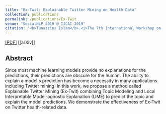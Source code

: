```yaml
---
title: "Ex-Twit: Explainable Twitter Mining on Health Data"
collection: publications
permalink: /publications/Ex-Twit
venue: "SocialNLP 2019 @ IJCAI-2019"
citation: '<b>Tunazzina Islam</b>.<i>The 7th International Workshop on Natural Language Processing for Social Media (SocialNLP 2019) In conjunction with 28th International Joint Conference on Artificial Intelligence (IJCAI 2019) </i>'
---  
```

[[PDF]](https://tunazislam.github.io/files/Ex-Twit2019.pdf) [[arXiv]]

## Abstract
Since most machine learning models provide no explanations for the predictions, their predictions are obscure for the human. The ability to explain a model's prediction has become a necessity in many applications including Twitter mining. In this work, we propose a method called Explainable Twitter Mining (Ex-Twit) combining Topic Modeling and Local Interpretable Model-agnostic Explanation (LIME) to predict the topic and explain the model predictions. We demonstrate the effectiveness of Ex-Twit on Twitter health-related data.
